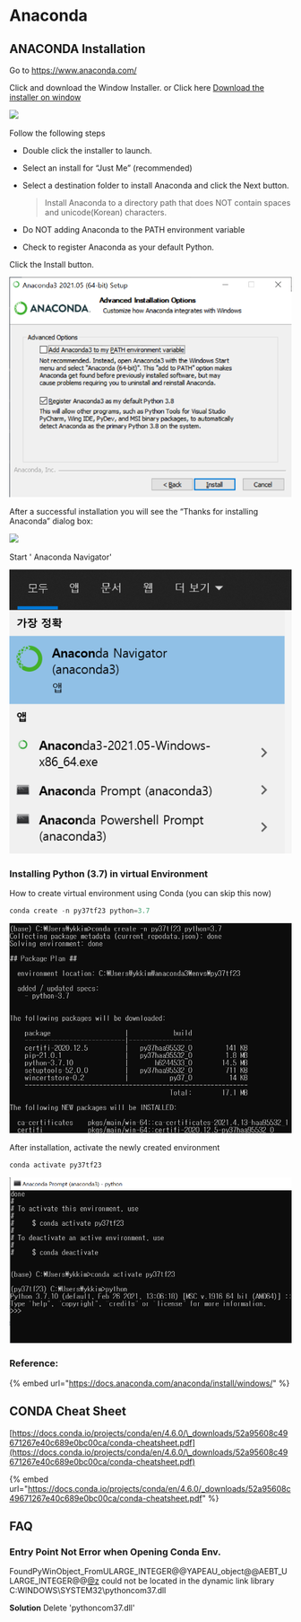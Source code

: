 # Anaconda

## ANACONDA Installation

Go to https://www.anaconda.com/

Click and download the Window Installer. or Click here [Download the installer on window](https://www.anaconda.com/products/individual#Downloads)

![](https://user-images.githubusercontent.com/38373000/162143256-abe37dec-7fc9-4fd8-b0d3-fe6a6ab89d6b.png)

Follow the following steps

* Double click the installer to launch.
* Select an install for “Just Me” (recommended)
*   Select a destination folder to install Anaconda and click the Next button.

    > Install Anaconda to a directory path that does NOT contain spaces and unicode(Korean) characters.
* Do NOT adding Anaconda to the PATH environment variable
* Check to register Anaconda as your default Python.

Click the Install button.

![](<../.gitbook/assets/image (313).png>)

After a successful installation you will see the “Thanks for installing Anaconda” dialog box:

![](https://user-images.githubusercontent.com/38373000/162144231-e72c06a6-b34b-423e-94f9-329090e5fb8a.png)

Start ' Anaconda Navigator'

![](<../.gitbook/assets/image (314).png>)

###

### Installing Python (3.7) in virtual Environment

How to create virtual environment using Conda (you can skip this now)

```c
conda create -n py37tf23 python=3.7
```

![](<../.gitbook/assets/image (311).png>)

After installation, activate the newly created environment

```c
conda activate py37tf23
```

![](<../.gitbook/assets/image (315).png>)

### Reference:

{% embed url="https://docs.anaconda.com/anaconda/install/windows/" %}

## CONDA Cheat Sheet

[https://docs.conda.io/projects/conda/en/4.6.0/\_downloads/52a95608c49671267e40c689e0bc00ca/conda-cheatsheet.pdf](https://docs.conda.io/projects/conda/en/4.6.0/\_downloads/52a95608c49671267e40c689e0bc00ca/conda-cheatsheet.pdf)

{% embed url="https://docs.conda.io/projects/conda/en/4.6.0/_downloads/52a95608c49671267e40c689e0bc00ca/conda-cheatsheet.pdf" %}

## FAQ

### Entry Point Not Error when Opening Conda Env.

FoundPyWinObject\_FromULARGE\_INTEGER@@YAPEAU\_object@@AEBT\_ULARGE\_INTEGER@@[@z](https://github.com/z) could not be located in the dynamic link library C:WINDOWS\SYSTEM32\pythoncom37.dll

**Solution** Delete 'pythoncom37.dll'
